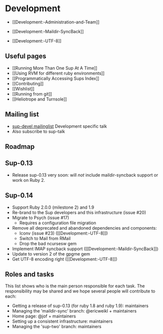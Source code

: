 # Development

* [[Development:-Administration-and-Team]]

* [[Development:-Maildir-SyncBack]]
* [[Development:-UTF-8]]

## Useful pages
* [[Running More Than One Sup At A Time]]
* [[Using RVM for different ruby environments]]
* [[Programmatically Accessing Sups Index]]
* [[Contributing]]
* [[Wishlist]]
* [[Running from git]]
* [[Heliotrope and Turnsole]]

## Mailing list
* [sup-devel mailinglist](http://rubyforge.org/pipermail/sup-devel/) Development specific talk
* Also subscribe to sup-talk

## Roadmap

## Sup-0.13
* Release sup-0.13 very soon: will _not_ include maildir-syncback support or work on Ruby 2.

## Sup-0.14
* Support Ruby 2.0.0 (milestone 2) and 1.9
* Re-brand to the Sup developers and this infrastructure (issue #20)
* Migrate to Psych (issue #17)
  * Requires a configuration file migration
* Remove all deprecated and abandoned dependencies and components:
  * Iconv (issue #23) ([[Development:-UTF-8]])
  * Switch to Mail from RMail
  * Drop the bad ncursesw gem
* Implement IMAP syncback support ([[Development:-Maildir-SyncBack]])
* Update to version 2 of the gpgme gem
* Get UTF-8 encoding right ([[Development:-UTF-8]])

## Roles and tasks
This list shows who is the main person responsible for each task. The responsibility may be shared and we hope several people will contribute to each:

- Getting a release of sup-0.13 (for ruby 1.8 and ruby 1.9): maintainers
- Managing the 'maildir-sync' branch: @ericweikl + maintainers
- Home page: @jof + maintainers
- Setting up a consistent infrastructure: maintainers
- Managing the 'sup-two' branch: maintainers